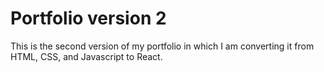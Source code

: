 # Portfolio version 2

This is the second version of my portfolio in which I am converting it from HTML, CSS, and Javascript to React.